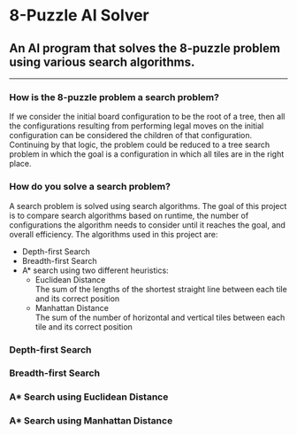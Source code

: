 # **8-Puzzle AI Solver**

## **An AI program that solves the 8-puzzle problem using various search algorithms.**

___

### **How is the 8-puzzle problem a search problem?**

If we consider the initial board configuration to be the root of a tree, then all the configurations resulting from
performing legal moves on the initial configuration can be considered the children of that configuration. Continuing by
that logic, the problem could be reduced to a tree search problem in which the goal is a configuration in which all tiles are
in the right place.

### **How do you solve a search problem?**

A search problem is solved using search algorithms. The goal of this project is to compare search algorithms based on
runtime, the number of configurations the algorithm needs to consider until it reaches the goal, and overall efficiency.
The algorithms used in this project are:
* Depth-first Search
* Breadth-first Search
* A* search using two different heuristics:
    * Euclidean Distance  
      The sum of the lengths of the shortest straight line between each tile and its correct position
    * Manhattan Distance  
      The sum of the number of horizontal and vertical tiles between each tile and its correct position

### Depth-first Search

### Breadth-first Search

### A* Search using Euclidean Distance

### A* Search using Manhattan Distance

